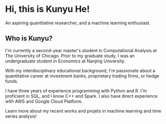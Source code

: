 # Hi, this is Kunyu He!

An aspiring quantitative researcher, and a machine learning enthusiast.

## Who is Kunyu?

I'm currently a second-year master's student in Computational Analysis at The University of Chicago. Prior to my graduate study, I was an undergraduate student in Economics at Nanjing University.

With my interdisciplinary educational background, I'm passionate about a quantitative career at investment banks, proprietary trading firms, or hedge funds.

I have three years of experience programming with Python and R. I'm proficient in SQL, and I know C++ and Spark. I also have direct experience with AWS and Google Cloud Platform.

Learn more about my recent works and projets in machine learning and time series analysis!